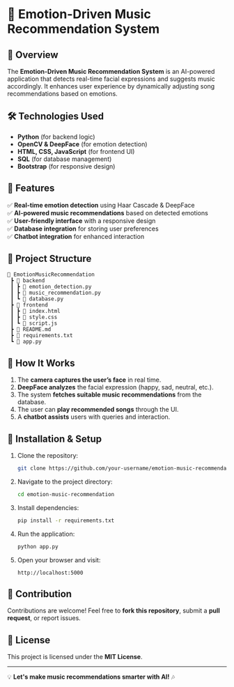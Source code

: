 # 🎵 Emotion-Driven Music Recommendation System

## 📌 Overview
The **Emotion-Driven Music Recommendation System** is an AI-powered application that detects real-time facial expressions and suggests music accordingly. It enhances user experience by dynamically adjusting song recommendations based on emotions.

## 🛠️ Technologies Used
- **Python** (for backend logic)
- **OpenCV & DeepFace** (for emotion detection)
- **HTML, CSS, JavaScript** (for frontend UI)
- **SQL** (for database management)
- **Bootstrap** (for responsive design)

## 🚀 Features
✅ **Real-time emotion detection** using Haar Cascade & DeepFace  
✅ **AI-powered music recommendations** based on detected emotions  
✅ **User-friendly interface** with a responsive design  
✅ **Database integration** for storing user preferences  
✅ **Chatbot integration** for enhanced interaction  

## 📂 Project Structure
```
📁 EmotionMusicRecommendation
 ┣ 📂 backend
 ┃ ┣ 📜 emotion_detection.py
 ┃ ┣ 📜 music_recommendation.py
 ┃ ┗ 📜 database.py
 ┣ 📂 frontend
 ┃ ┣ 📜 index.html
 ┃ ┣ 📜 style.css
 ┃ ┗ 📜 script.js
 ┣ 📜 README.md
 ┣ 📜 requirements.txt
 ┗ 📜 app.py
```

## 🎯 How It Works
1. The **camera captures the user’s face** in real time.
2. **DeepFace analyzes** the facial expression (happy, sad, neutral, etc.).
3. The system **fetches suitable music recommendations** from the database.
4. The user can **play recommended songs** through the UI.
5. A **chatbot assists** users with queries and interaction.

## 🔧 Installation & Setup
1. Clone the repository:
   ```bash
   git clone https://github.com/your-username/emotion-music-recommendation.git
   ```
2. Navigate to the project directory:
   ```bash
   cd emotion-music-recommendation
   ```
3. Install dependencies:
   ```bash
   pip install -r requirements.txt
   ```
4. Run the application:
   ```bash
   python app.py
   ```
5. Open your browser and visit:
   ```
   http://localhost:5000
   ```

## 🤝 Contribution
Contributions are welcome! Feel free to **fork this repository**, submit a **pull request**, or report issues. 

## 📜 License
This project is licensed under the **MIT License**.

---
💡 **Let's make music recommendations smarter with AI!** 🎶

